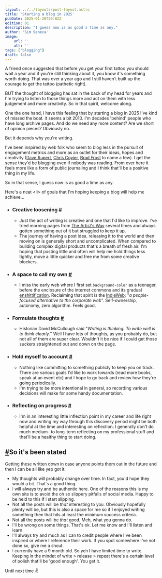 ```yaml
---
layout: ../../layouts/post-layout.astro
title: 'Starting a blog in 2025'
pubDate: 2025-01-20T20:02Z
edition: 01
description: "I guess now is as good a time as any."
author: 'Sim Seneca'
image:
    url: ''
    alt: ''
tags: ["blogging"]
draft: false
---
```


A friend once suggested that before you get your first tattoo you should wait a year and if you're still thinking about it, you know it's something worth doing. That was over a year ago and I still haven't built up the courage to get the tattoo (pathetic right). 

BUT the thought of blogging has sat in the back of my head for years and I'm trying to listen to those things more and act on them with less judgement and more creativity. So in that spirit, welcome along.

One the one hand, I have this feeling that by starting a blog in 2025 I've kind of missed the boat. It seems a bit 2010. I'm decades 'behind' people who have long archive pages. And do we need any more content? Are we short of opinion pieces? Obviously no.

But it depends why you're writing.

I've been inspired by web folk who seem to blog less in the pursuit of engagement metrics and more as an outlet for their ideas, hopes and creativity ([Dave Rupert](https://daverupert.com), [Chris Coyier](https://chriscoyier.net/), [Brad Frost](https://bradfrost.com/blog) to name a few). I get the sense they'd be blogging even if nobody was reading. From over here it feels more like a form of public journaling and I think that'll be a positive thing in my life.

So in that sense, I guess now is as good a time as any.

Here's a neat \<li> of goals that I'm hoping keeping a blog will help me achieve...
- ### Creative loosening <a class="after" href="#creative-loosening">#</a>
    - Just the act of writing is creative and one that I'd like to improve. I've tried morning pages from [The Artist's Way](https://uk.bookshop.org/p/books/the-artist-s-way-a-spiritual-path-to-higher-creativity-julia-cameron/2035801?ean=9781788164290) several times and always gotten something out of it but struggled to keep it up.
    - The journey of having a post idea, releasing it to the world and then moving on is generally short and uncomplicated. When compared to building complex digital products that's a breath of fresh air. I'm hoping that posting little and often will help me hold things less tightly, move a little quicker and free me from some creative blockers.
- ### A space to call my own <a class="after" href="#a-space-to-call-my-own">#</a>
    - I miss the early web where I first set `background-color` as a teenager, before the enclosure of the internet commons and its gradual [enshittification](https://en.wikipedia.org/wiki/Enshittification). Reclaiming that spirit is the [IndieWeb](https://indieweb.org/); "_a people-focused alternative to the corporate web_". Self-ownership, autonomy, zero algorithm. Feels good.
- ### Formulate thoughts <a class="after" href="#formulate-thoughts">#</a>
    - Historian David McCullough said "_Writing is thinking. To write well is to think clearly._" Well I have lots of thoughts, as you probably do, but not all of them are super clear. Wouldn't it be nice if I could get those suckers straightened out and down on the page.
- ### Hold myself to account <a class="after" href="#hold-myself-to-account">#</a>
   - Nothing like committing to something publicly to keep you on track. There are various goals I'd like to work towards (read more books, speak at an event etc) and I hope to go back and review how they're going periodically.
   - I'm trying to be more intentional in general, so recording various decisions will make for some handy documentation.
- ### Reflecting on progress <a class="after" href="#reflecting-on-progress">#</a>
   - I'm in an interesting little inflection point in my career and life right now and writing my way through this discovery period might be both helpful at the time and interesting on reflection. I generally don't do much medium- to long-term reflecting on my professional stuff and that'll be a healthy thing to start doing.

## <a href="#so-its-been-stated">#</a>So it's been stated
Getting these written down in case anyone points them out in the future and then I can be all like yep got it.
- My thoughts will probably change over time. In fact, you'd hope they would a bit. That's a good thing.
- I will always try and be authentic here. One of the reasons this is my own site is to avoid the oh so slippery pitfalls of social media. Happy to be held to this if I start slipping.
- Not all the posts will be _that_ interesting to you. Obviously hopefully plenty will be, but this is also a space for me so if I enjoyed writing something then that hits at least the minimum success criteria.
- Not all the posts will be _that_ good. Meh, what you gonna do.
- I'll be wrong on some things. That's ok. Let me know and I'll listen and learn.
- I'll always try and much as I can to credit people where I've been inspired or where I reference their work. If you spot somewhere I've not done so, give me a shout.
- I currently have a 9 month old. So yeh I have limited time to write. Keeping in the mindet of write > release > repeat there's a certain level of polish that'll be 'good enough'. You get it.

Until next time ✌️